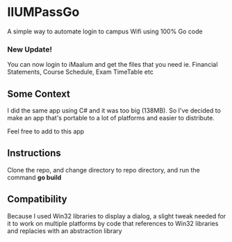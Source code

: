# IIUMPassGo

A simple way to automate login to campus Wifi using 100% Go code

### New Update!

You can now login to iMaalum and get the files that you need ie. Financial Statements, Course Schedule, Exam TimeTable etc

## Some Context

I did the same app using C# and it was too big (138MB). So I've decided to make an app that's portable to a lot of platforms and easier to distribute. 

Feel free to add to this app


## Instructions

Clone the repo, and change directory to repo directory, and run the command **go build**

## Compatibility

Because I used Win32 libraries to display a dialog, a slight tweak needed for it to work on multiple platforms by code that references to Win32 libraries and replacies with an abstraction library
